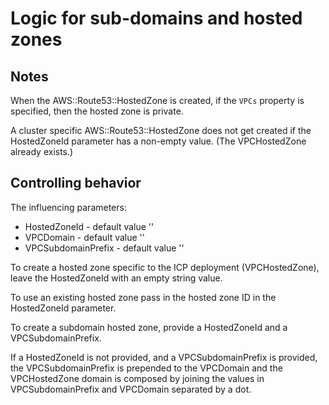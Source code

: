 # Logic for sub-domains and hosted zones

## Notes

When the AWS::Route53::HostedZone is created, if the `VPCs` property is specified, then the hosted zone is private.

A cluster specific AWS::Route53::HostedZone does not get created if the HostedZoneId parameter has a non-empty value.  (The VPCHostedZone already exists.)


## Controlling behavior

The influencing parameters:
- HostedZoneId - default value ''
- VPCDomain - default value ''
- VPCSubdomainPrefix - default value ''

To create a hosted zone specific to the ICP deployment (VPCHostedZone), leave the HostedZoneId with an empty string value.

To use an existing hosted zone pass in the hosted zone ID in the HostedZoneId parameter.

To create a subdomain hosted zone, provide a HostedZoneId and a VPCSubdomainPrefix.

If a HostedZoneId is not provided, and a VPCSubdomainPrefix is provided, the VPCSubdomainPrefix is prepended to the VPCDomain and the VPCHostedZone domain is composed by joining the values in VPCSubdomainPrefix and VPCDomain separated by a dot.
